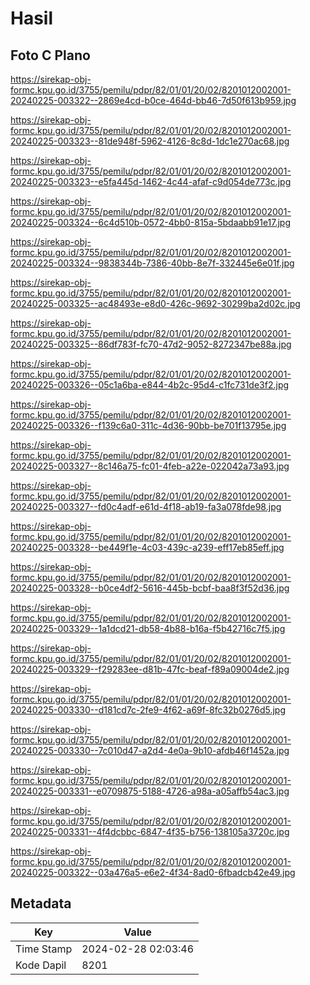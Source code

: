 # Hasil

## Foto C Plano

https://sirekap-obj-formc.kpu.go.id/3755/pemilu/pdpr/82/01/01/20/02/8201012002001-20240225-003322--2869e4cd-b0ce-464d-bb46-7d50f613b959.jpg

https://sirekap-obj-formc.kpu.go.id/3755/pemilu/pdpr/82/01/01/20/02/8201012002001-20240225-003323--81de948f-5962-4126-8c8d-1dc1e270ac68.jpg

https://sirekap-obj-formc.kpu.go.id/3755/pemilu/pdpr/82/01/01/20/02/8201012002001-20240225-003323--e5fa445d-1462-4c44-afaf-c9d054de773c.jpg

https://sirekap-obj-formc.kpu.go.id/3755/pemilu/pdpr/82/01/01/20/02/8201012002001-20240225-003324--6c4d510b-0572-4bb0-815a-5bdaabb91e17.jpg

https://sirekap-obj-formc.kpu.go.id/3755/pemilu/pdpr/82/01/01/20/02/8201012002001-20240225-003324--9838344b-7386-40bb-8e7f-332445e6e01f.jpg

https://sirekap-obj-formc.kpu.go.id/3755/pemilu/pdpr/82/01/01/20/02/8201012002001-20240225-003325--ac48493e-e8d0-426c-9692-30299ba2d02c.jpg

https://sirekap-obj-formc.kpu.go.id/3755/pemilu/pdpr/82/01/01/20/02/8201012002001-20240225-003325--86df783f-fc70-47d2-9052-8272347be88a.jpg

https://sirekap-obj-formc.kpu.go.id/3755/pemilu/pdpr/82/01/01/20/02/8201012002001-20240225-003326--05c1a6ba-e844-4b2c-95d4-c1fc731de3f2.jpg

https://sirekap-obj-formc.kpu.go.id/3755/pemilu/pdpr/82/01/01/20/02/8201012002001-20240225-003326--f139c6a0-311c-4d36-90bb-be701f13795e.jpg

https://sirekap-obj-formc.kpu.go.id/3755/pemilu/pdpr/82/01/01/20/02/8201012002001-20240225-003327--8c146a75-fc01-4feb-a22e-022042a73a93.jpg

https://sirekap-obj-formc.kpu.go.id/3755/pemilu/pdpr/82/01/01/20/02/8201012002001-20240225-003327--fd0c4adf-e61d-4f18-ab19-fa3a078fde98.jpg

https://sirekap-obj-formc.kpu.go.id/3755/pemilu/pdpr/82/01/01/20/02/8201012002001-20240225-003328--be449f1e-4c03-439c-a239-eff17eb85eff.jpg

https://sirekap-obj-formc.kpu.go.id/3755/pemilu/pdpr/82/01/01/20/02/8201012002001-20240225-003328--b0ce4df2-5616-445b-bcbf-baa8f3f52d36.jpg

https://sirekap-obj-formc.kpu.go.id/3755/pemilu/pdpr/82/01/01/20/02/8201012002001-20240225-003329--1a1dcd21-db58-4b88-b16a-f5b42716c7f5.jpg

https://sirekap-obj-formc.kpu.go.id/3755/pemilu/pdpr/82/01/01/20/02/8201012002001-20240225-003329--f29283ee-d81b-47fc-beaf-f89a09004de2.jpg

https://sirekap-obj-formc.kpu.go.id/3755/pemilu/pdpr/82/01/01/20/02/8201012002001-20240225-003330--d181cd7c-2fe9-4f62-a69f-8fc32b0276d5.jpg

https://sirekap-obj-formc.kpu.go.id/3755/pemilu/pdpr/82/01/01/20/02/8201012002001-20240225-003330--7c010d47-a2d4-4e0a-9b10-afdb46f1452a.jpg

https://sirekap-obj-formc.kpu.go.id/3755/pemilu/pdpr/82/01/01/20/02/8201012002001-20240225-003331--e0709875-5188-4726-a98a-a05affb54ac3.jpg

https://sirekap-obj-formc.kpu.go.id/3755/pemilu/pdpr/82/01/01/20/02/8201012002001-20240225-003331--4f4dcbbc-6847-4f35-b756-138105a3720c.jpg

https://sirekap-obj-formc.kpu.go.id/3755/pemilu/pdpr/82/01/01/20/02/8201012002001-20240225-003322--03a476a5-e6e2-4f34-8ad0-6fbadcb42e49.jpg


## Metadata

| Key        | Value               |
| ---------- | ------------------- |
| Time Stamp | 2024-02-28 02:03:46 |
| Kode Dapil | 8201                |



